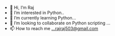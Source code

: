 - 👋 Hi, I’m Raj
- 👀 I’m interested in Python..
- 🌱 I’m currently learning Python...
- 💞️ I’m looking to collaborate on Python scripting ...
- 📫 How to reach me ...rajraj503@gmail.com

<!---
rajraj503/rajraj503 is a ✨ special ✨ repository because its `README.md` (this file) appears on your GitHub profile.
You can click the Preview link to take a look at your changes.
--->
